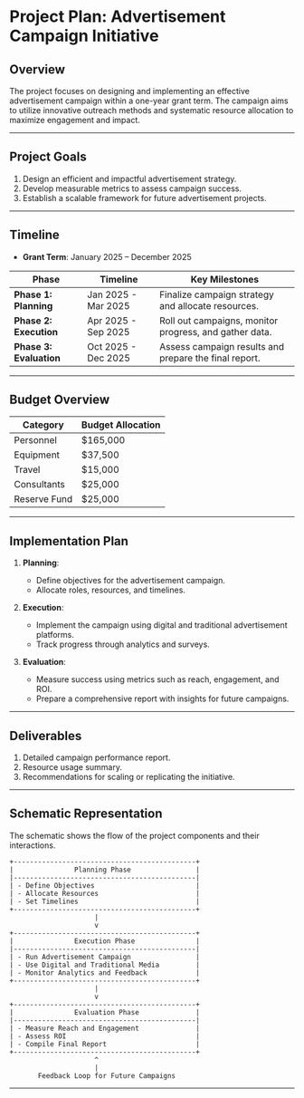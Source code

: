 
# Project Plan: Advertisement Campaign Initiative

## Overview
The project focuses on designing and implementing an effective advertisement campaign within a one-year grant term. The campaign aims to utilize innovative outreach methods and systematic resource allocation to maximize engagement and impact.

---

## Project Goals
1. Design an efficient and impactful advertisement strategy.
2. Develop measurable metrics to assess campaign success.
3. Establish a scalable framework for future advertisement projects.

---

## Timeline
- **Grant Term**: January 2025 – December 2025

| **Phase**              | **Timeline**      | **Key Milestones**                                           |
|-------------------------|-------------------|-------------------------------------------------------------|
| **Phase 1: Planning**  | Jan 2025 - Mar 2025 | Finalize campaign strategy and allocate resources.          |
| **Phase 2: Execution** | Apr 2025 - Sep 2025 | Roll out campaigns, monitor progress, and gather data.      |
| **Phase 3: Evaluation** | Oct 2025 - Dec 2025 | Assess campaign results and prepare the final report.       |

---

## Budget Overview
| **Category**          | **Budget Allocation** |
|------------------------|------------------------|
| Personnel             | $165,000              |
| Equipment             | $37,500               |
| Travel                | $15,000               |
| Consultants           | $25,000               |
| Reserve Fund          | $25,000               |

---

## Implementation Plan
1. **Planning**:
   - Define objectives for the advertisement campaign.
   - Allocate roles, resources, and timelines.

2. **Execution**:
   - Implement the campaign using digital and traditional advertisement platforms.
   - Track progress through analytics and surveys.

3. **Evaluation**:
   - Measure success using metrics such as reach, engagement, and ROI.
   - Prepare a comprehensive report with insights for future campaigns.

---

## Deliverables
1. Detailed campaign performance report.
2. Resource usage summary.
3. Recommendations for scaling or replicating the initiative.

---

## Schematic Representation
The schematic shows the flow of the project components and their interactions.

```text
+---------------------------------------------+
|               Planning Phase                |
|---------------------------------------------|
| - Define Objectives                         |
| - Allocate Resources                        |
| - Set Timelines                             |
+---------------------------------------------+
                     |
                     v
+---------------------------------------------+
|               Execution Phase               |
|---------------------------------------------|
| - Run Advertisement Campaign                |
| - Use Digital and Traditional Media         |
| - Monitor Analytics and Feedback            |
+---------------------------------------------+
                     |
                     v
+---------------------------------------------+
|               Evaluation Phase              |
|---------------------------------------------|
| - Measure Reach and Engagement              |
| - Assess ROI                                |
| - Compile Final Report                      |
+---------------------------------------------+
                     ^
                     |
       Feedback Loop for Future Campaigns
```

---

